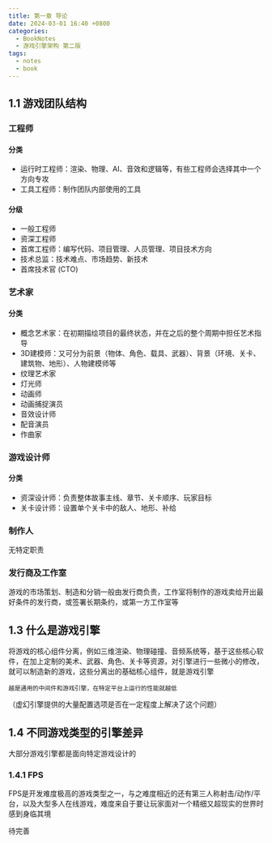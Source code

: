 ```yaml
---
title: 第一章 导论
date: 2024-03-01 16:40 +0800
categories:
  - BookNotes
  - 游戏引擎架构 第二版
tags:
  - notes
  - book
---
```

## 1.1 游戏团队结构

### **工程师**
#### 分类
- 运行时工程师：渲染、物理、AI、音效和逻辑等，有些工程师会选择其中一个方向专攻
- 工具工程师：制作团队内部使用的工具
#### 分级
- 一般工程师
- 资深工程师
- 首席工程师：编写代码、项目管理、人员管理、项目技术方向
- 技术总监：技术难点、市场趋势、新技术
- 首席技术官 (CTO)

### 艺术家
#### 分类
- 概念艺术家：在初期描绘项目的最终状态，并在之后的整个周期中担任艺术指导
- 3D建模师：又可分为前景（物体、角色、载具、武器）、背景（环境、关卡、建筑物、地形）、人物建模师等
- 纹理艺术家
- 灯光师
- 动画师
- 动画捕捉演员
- 音效设计师
- 配音演员
- 作曲家

### 游戏设计师
#### 分类
- 资深设计师：负责整体故事主线、章节、关卡顺序、玩家目标
- 关卡设计师：设置单个关卡中的敌人、地形、补给

### 制作人
无特定职责

### 发行商及工作室
游戏的市场策划、制造和分销一般由发行商负责，工作室将制作的游戏卖给开出最好条件的发行商，或签署长期条约，或第一方工作室等

## 1.3 什么是游戏引擎

将游戏的核心组件分离，例如三维渲染、物理碰撞、音频系统等，基于这些核心软件，在加上定制的美术、武器、角色、关卡等资源，对引擎进行一些微小的修改，就可以制造新的游戏，这些分离出的基础核心组件，就是游戏引擎

	越是通用的中间件和游戏引擎，在特定平台上运行的性能就越低
（虚幻引擎提供的大量配置选项是否在一定程度上解决了这个问题）

## 1.4 不同游戏类型的引擎差异

大部分游戏引擎都是面向特定游戏设计的

### 1.4.1 FPS

FPS是开发难度极高的游戏类型之一，与之难度相近的还有第三人称射击/动作/平台，以及大型多人在线游戏，难度来自于要让玩家面对一个精细又超现实的世界时感到身临其境

待完善

